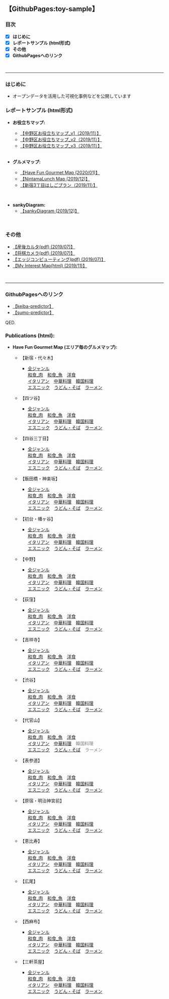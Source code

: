 ## 【GithubPages:toy-sample】

<style>
table, th, td {
    border:none;
}
</style>

### 目次
- [x]  **はじめに**
- [x]  **レポートサンプル (html形式)**
- [x]  **その他**
- [x]  **GithubPagesへのリンク**
<br> 
 
--- 

### はじめに
- オープンデータを活用した可視化事例などを公開しています


### レポートサンプル (html形式)

- **お役立ちマップ:**
  - [【中野区お役立ちマップ_v1（2019/11）】](https://ryutoro-galois.github.io/toy-samples/leaflet_sample_nakanoku_20191107.html)
  - [【中野区お役立ちマップ_v2（2019/11）】](https://ryutoro-galois.github.io/toy-samples/leaflet_sample_nakanoku_v2_20191120.html)
  - [【中野区お役立ちマップ_v3（2019/11）】](https://ryutoro-galois.github.io/toy-samples/leaflet_sample_nakanoku_v3_20191125.html)
  <br>

- **グルメマップ:**
  - [【Have Fun Gourmet Map (2020/01)】](https://ryutoro-galois.github.io/toy-samples/)
  - [【NintamaLunch Map (2019/12)】](https://ryutoro-galois.github.io/toy-samples/leaflet_LunchMap_[Shinjuku-ku].html)
  - [【新宿3丁目はしごプラン（2019/11）】](https://ryutoro-galois.github.io/toy-samples/leaflet_sample_hashigo_plan_20191106.html)
<br>
  

- **sankyDiagram:**
  - [【sankyDiagram (2019/12)】](https://ryutoro-galois.github.io/toy-samples/sankeyDiagram_sample.html)
<br>


### その他
- [【産後カルタ(pdf) (2019/07)】](MLLabSpace_20190725_01_SangoKaruta.pdf)
- [【将棋カメラ(pdf) (2019/07)】](MLLabSpace_20190725_02_ShogiCamera.pdf)
- [【エッジコンピューティング(pdf) (2019/07)】](MLLabSpace_20190725_03_EdgeComputing.pdf)
- [【My Interest Map(html) (2019/11)】](https://ryutoro-galois.github.io/toy-samples/interest_map_20191127.html)
<br>


---

### GithubPagesへのリンク
- [【keiba-predictor】](https://ryutoro-galois.github.io/keiba-predictor/)
- [【sumo-predictor】](https://ryutoro-galois.github.io/sumo-predictor/)

QED.




### Publications (html):
- **Have Fun Gourmet Map (エリア毎のグルメマップ):**

  - 【新宿・代々木】
    - [<u>全ジャンル</u>](https://ryutoro-galois.github.io/toy-samples/HaveFun_g00_AllGenre_Map_[shinjuku_yoyogi].html)<br>[<u>和食_肉</u>](https://ryutoro-galois.github.io/toy-samples/HaveFun_g01_Washoku_Meat_Map_[shinjuku_yoyogi].html)　[<u>和食_魚</u>](https://ryutoro-galois.github.io/toy-samples/HaveFun_g02_Washoku_Fish_Map_[shinjuku_yoyogi].html)　[<u>洋食</u>](https://ryutoro-galois.github.io/toy-samples/HaveFun_g03_WesternFood_Map_[shinjuku_yoyogi].html)<br>[<u>イタリアン</u>](https://ryutoro-galois.github.io/toy-samples/HaveFun_g04_ItarianFood_Map_[shinjuku_yoyogi].html)　[<u>中華料理</u>](https://ryutoro-galois.github.io/toy-samples/HaveFun_g05_ChineseFood_Map_[shinjuku_yoyogi].html)　[<u>韓国料理</u>](https://ryutoro-galois.github.io/toy-samples/HaveFun_g06_KoreanFood_Map_[shinjuku_yoyogi].html)<br>[<u>エスニック</u>](https://ryutoro-galois.github.io/toy-samples/HaveFun_g07_EthnicFood_Map_[shinjuku_yoyogi].html)　[<u>うどん・そば</u>](https://ryutoro-galois.github.io/toy-samples/HaveFun_g08_Udon_Soba_Map_[shinjuku_yoyogi].html)　[<u>ラーメン</u>](https://ryutoro-galois.github.io/toy-samples/HaveFun_g09_Ramen_Map_[shinjuku_yoyogi].html)

  - 【四ツ谷】
    - [<u>全ジャンル</u>](https://ryutoro-galois.github.io/toy-samples/HaveFun_g00_AllGenre_Map_[yotsuya].html)<br>[<u>和食_肉</u>](https://ryutoro-galois.github.io/toy-samples/HaveFun_g01_Washoku_Meat_Map_[yotsuya].html)　[<u>和食_魚</u>](https://ryutoro-galois.github.io/toy-samples/HaveFun_g02_Washoku_Fish_Map_[yotsuya].html)　[<u>洋食</u>](https://ryutoro-galois.github.io/toy-samples/HaveFun_g03_WesternFood_Map_[yotsuya].html)<br>[<u>イタリアン</u>](https://ryutoro-galois.github.io/toy-samples/HaveFun_g04_ItarianFood_Map_[yotsuya].html)　[<u>中華料理</u>](https://ryutoro-galois.github.io/toy-samples/HaveFun_g05_ChineseFood_Map_[yotsuya].html)　[<u>韓国料理</u>](https://ryutoro-galois.github.io/toy-samples/HaveFun_g06_KoreanFood_Map_[yotsuya].html)<br>[<u>エスニック</u>](https://ryutoro-galois.github.io/toy-samples/HaveFun_g07_EthnicFood_Map_[yotsuya].html)　[<u>うどん・そば</u>](https://ryutoro-galois.github.io/toy-samples/HaveFun_g08_Udon_Soba_Map_[yotsuya].html)　[<u>ラーメン</u>](https://ryutoro-galois.github.io/toy-samples/HaveFun_g09_Ramen_Map_[yotsuya].html)

  - 【四谷三丁目】
    - [<u>全ジャンル</u>](https://ryutoro-galois.github.io/toy-samples/HaveFun_g00_AllGenre_Map_[yotsuyasanchome].html)<br>[<u>和食_肉</u>](https://ryutoro-galois.github.io/toy-samples/HaveFun_g01_Washoku_Meat_Map_[yotsuyasanchome].html)　[<u>和食_魚</u>](https://ryutoro-galois.github.io/toy-samples/HaveFun_g02_Washoku_Fish_Map_[yotsuyasanchome].html)　[<u>洋食</u>](https://ryutoro-galois.github.io/toy-samples/HaveFun_g03_WesternFood_Map_[yotsuyasanchome].html)<br>[<u>イタリアン</u>](https://ryutoro-galois.github.io/toy-samples/HaveFun_g04_ItarianFood_Map_[yotsuyasanchome].html)　[<u>中華料理</u>](https://ryutoro-galois.github.io/toy-samples/HaveFun_g05_ChineseFood_Map_[yotsuyasanchome].html)　[<u>韓国料理</u>](https://ryutoro-galois.github.io/toy-samples/HaveFun_g06_KoreanFood_Map_[yotsuyasanchome].html)<br>[<u>エスニック</u>](https://ryutoro-galois.github.io/toy-samples/HaveFun_g07_EthnicFood_Map_[yotsuyasanchome].html)　[<u>うどん・そば</u>](https://ryutoro-galois.github.io/toy-samples/HaveFun_g08_Udon_Soba_Map_[yotsuyasanchome].html)　[<u>ラーメン</u>](https://ryutoro-galois.github.io/toy-samples/HaveFun_g09_Ramen_Map_[yotsuyasanchome].html)

  - 【飯田橋・神楽坂】
    - [<u>全ジャンル</u>](https://ryutoro-galois.github.io/toy-samples/HaveFun_g00_AllGenre_Map_[iidabashi_kagurazaka].html)<br>[<u>和食_肉</u>](https://ryutoro-galois.github.io/toy-samples/HaveFun_g01_Washoku_Meat_Map_[iidabashi_kagurazaka].html)　[<u>和食_魚</u>](https://ryutoro-galois.github.io/toy-samples/HaveFun_g02_Washoku_Fish_Map_[iidabashi_kagurazaka].html)　[<u>洋食</u>](https://ryutoro-galois.github.io/toy-samples/HaveFun_g03_WesternFood_Map_[iidabashi_kagurazaka].html)<br>[<u>イタリアン</u>](https://ryutoro-galois.github.io/toy-samples/HaveFun_g04_ItarianFood_Map_[iidabashi_kagurazaka].html)　[<u>中華料理</u>](https://ryutoro-galois.github.io/toy-samples/HaveFun_g05_ChineseFood_Map_[iidabashi_kagurazaka].html)　[<u>韓国料理</u>](https://ryutoro-galois.github.io/toy-samples/HaveFun_g06_KoreanFood_Map_[iidabashi_kagurazaka].html)<br>[<u>エスニック</u>](https://ryutoro-galois.github.io/toy-samples/HaveFun_g07_EthnicFood_Map_[iidabashi_kagurazaka].html)　[<u>うどん・そば</u>](https://ryutoro-galois.github.io/toy-samples/HaveFun_g08_Udon_Soba_Map_[iidabashi_kagurazaka].html)　[<u>ラーメン</u>](https://ryutoro-galois.github.io/toy-samples/HaveFun_g09_Ramen_Map_[iidabashi_kagurazaka].html)

  - 【初台・幡ヶ谷】
    - [<u>全ジャンル</u>](https://ryutoro-galois.github.io/toy-samples/HaveFun_g00_AllGenre_Map_[hatsudai_hatagaya].html)<br>[<u>和食_肉</u>](https://ryutoro-galois.github.io/toy-samples/HaveFun_g01_Washoku_Meat_Map_[hatsudai_hatagaya].html)　[<u>和食_魚</u>](https://ryutoro-galois.github.io/toy-samples/HaveFun_g02_Washoku_Fish_Map_[hatsudai_hatagaya].html)　[<u>洋食</u>](https://ryutoro-galois.github.io/toy-samples/HaveFun_g03_WesternFood_Map_[hatsudai_hatagaya].html)<br>[<u>イタリアン</u>](https://ryutoro-galois.github.io/toy-samples/HaveFun_g04_ItarianFood_Map_[hatsudai_hatagaya].html)　[<u>中華料理</u>](https://ryutoro-galois.github.io/toy-samples/HaveFun_g05_ChineseFood_Map_[hatsudai_hatagaya].html)　[<u>韓国料理</u>](https://ryutoro-galois.github.io/toy-samples/HaveFun_g06_KoreanFood_Map_[hatsudai_hatagaya].html)<br>[<u>エスニック</u>](https://ryutoro-galois.github.io/toy-samples/HaveFun_g07_EthnicFood_Map_[hatsudai_hatagaya].html)　[<u>うどん・そば</u>](https://ryutoro-galois.github.io/toy-samples/HaveFun_g08_Udon_Soba_Map_[hatsudai_hatagaya].html)　[<u>ラーメン</u>](https://ryutoro-galois.github.io/toy-samples/HaveFun_g09_Ramen_Map_[hatsudai_hatagaya].html)

  - 【中野】
    - [<u>全ジャンル</u>](https://ryutoro-galois.github.io/toy-samples/HaveFun_g00_AllGenre_Map_[nakano].html)<br>[<u>和食_肉</u>](https://ryutoro-galois.github.io/toy-samples/HaveFun_g01_Washoku_Meat_Map_[nakano].html)　[<u>和食_魚</u>](https://ryutoro-galois.github.io/toy-samples/HaveFun_g02_Washoku_Fish_Map_[nakano].html)　[<u>洋食</u>](https://ryutoro-galois.github.io/toy-samples/HaveFun_g03_WesternFood_Map_[nakano].html)<br>[<u>イタリアン</u>](https://ryutoro-galois.github.io/toy-samples/HaveFun_g04_ItarianFood_Map_[nakano].html)　[<u>中華料理</u>](https://ryutoro-galois.github.io/toy-samples/HaveFun_g05_ChineseFood_Map_[nakano].html)　[<u>韓国料理</u>](https://ryutoro-galois.github.io/toy-samples/HaveFun_g06_KoreanFood_Map_[nakano].html)<br>[<u>エスニック</u>](https://ryutoro-galois.github.io/toy-samples/HaveFun_g07_EthnicFood_Map_[nakano].html)　[<u>うどん・そば</u>](https://ryutoro-galois.github.io/toy-samples/HaveFun_g08_Udon_Soba_Map_[nakano].html)　[<u>ラーメン</u>](https://ryutoro-galois.github.io/toy-samples/HaveFun_g09_Ramen_Map_[nakano].html)

  - 【荻窪】
    - [<u>全ジャンル</u>](https://ryutoro-galois.github.io/toy-samples/HaveFun_g00_AllGenre_Map_[ogikubo].html)<br>[<u>和食_肉</u>](https://ryutoro-galois.github.io/toy-samples/HaveFun_g01_Washoku_Meat_Map_[ogikubo].html)　[<u>和食_魚</u>](https://ryutoro-galois.github.io/toy-samples/HaveFun_g02_Washoku_Fish_Map_[ogikubo].html)　[<u>洋食</u>](https://ryutoro-galois.github.io/toy-samples/HaveFun_g03_WesternFood_Map_[ogikubo].html)<br>[<u>イタリアン</u>](https://ryutoro-galois.github.io/toy-samples/HaveFun_g04_ItarianFood_Map_[ogikubo].html)　[<u>中華料理</u>](https://ryutoro-galois.github.io/toy-samples/HaveFun_g05_ChineseFood_Map_[ogikubo].html)　[<u>韓国料理</u>](https://ryutoro-galois.github.io/toy-samples/HaveFun_g06_KoreanFood_Map_[ogikubo].html)<br>[<u>エスニック</u>](https://ryutoro-galois.github.io/toy-samples/HaveFun_g07_EthnicFood_Map_[ogikubo].html)　[<u>うどん・そば</u>](https://ryutoro-galois.github.io/toy-samples/HaveFun_g08_Udon_Soba_Map_[ogikubo].html)　[<u>ラーメン</u>](https://ryutoro-galois.github.io/toy-samples/HaveFun_g09_Ramen_Map_[ogikubo].html)

  - 【吉祥寺】
    - [<u>全ジャンル</u>](https://ryutoro-galois.github.io/toy-samples/HaveFun_g00_AllGenre_Map_[kichijouji].html)<br>[<u>和食_肉</u>](https://ryutoro-galois.github.io/toy-samples/HaveFun_g01_Washoku_Meat_Map_[kichijouji].html)　[<u>和食_魚</u>](https://ryutoro-galois.github.io/toy-samples/HaveFun_g02_Washoku_Fish_Map_[kichijouji].html)　[<u>洋食</u>](https://ryutoro-galois.github.io/toy-samples/HaveFun_g03_WesternFood_Map_[kichijouji].html)<br>[<u>イタリアン</u>](https://ryutoro-galois.github.io/toy-samples/HaveFun_g04_ItarianFood_Map_[kichijouji].html)　[<u>中華料理</u>](https://ryutoro-galois.github.io/toy-samples/HaveFun_g05_ChineseFood_Map_[kichijouji].html)　[<u>韓国料理</u>](https://ryutoro-galois.github.io/toy-samples/HaveFun_g06_KoreanFood_Map_[kichijouji].html)<br>[<u>エスニック</u>](https://ryutoro-galois.github.io/toy-samples/HaveFun_g07_EthnicFood_Map_[kichijouji].html)　[<u>うどん・そば</u>](https://ryutoro-galois.github.io/toy-samples/HaveFun_g08_Udon_Soba_Map_[kichijouji].html)　[<u>ラーメン</u>](https://ryutoro-galois.github.io/toy-samples/HaveFun_g09_Ramen_Map_[kichijouji].html)

  - 【渋谷】
    - [<u>全ジャンル</u>](https://ryutoro-galois.github.io/toy-samples/HaveFun_g00_AllGenre_Map_[shibuya].html)<br>[<u>和食_肉</u>](https://ryutoro-galois.github.io/toy-samples/HaveFun_g01_Washoku_Meat_Map_[shibuya].html)　[<u>和食_魚</u>](https://ryutoro-galois.github.io/toy-samples/HaveFun_g02_Washoku_Fish_Map_[shibuya].html)　[<u>洋食</u>](https://ryutoro-galois.github.io/toy-samples/HaveFun_g03_WesternFood_Map_[shibuya].html)<br>[<u>イタリアン</u>](https://ryutoro-galois.github.io/toy-samples/HaveFun_g04_ItarianFood_Map_[shibuya].html)　[<u>中華料理</u>](https://ryutoro-galois.github.io/toy-samples/HaveFun_g05_ChineseFood_Map_[shibuya].html)　[<u>韓国料理</u>](https://ryutoro-galois.github.io/toy-samples/HaveFun_g06_KoreanFood_Map_[shibuya].html)<br>[<u>エスニック</u>](https://ryutoro-galois.github.io/toy-samples/HaveFun_g07_EthnicFood_Map_[shibuya].html)　[<u>うどん・そば</u>](https://ryutoro-galois.github.io/toy-samples/HaveFun_g08_Udon_Soba_Map_[shibuya].html)　[<u>ラーメン</u>](https://ryutoro-galois.github.io/toy-samples/HaveFun_g09_Ramen_Map_[shibuya].html)
    
  - 【代官山】
    - [<u>全ジャンル</u>](https://ryutoro-galois.github.io/toy-samples/HaveFun_g00_AllGenre_Map_[daikanyama].html)<br>[<u>和食_肉</u>](https://ryutoro-galois.github.io/toy-samples/HaveFun_g01_Washoku_Meat_Map_[daikanyama].html)　[<u>和食_魚</u>](https://ryutoro-galois.github.io/toy-samples/HaveFun_g02_Washoku_Fish_Map_[daikanyama].html)　[<u>洋食</u>](https://ryutoro-galois.github.io/toy-samples/HaveFun_g03_WesternFood_Map_[daikanyama].html)<br>[<u>イタリアン</u>](https://ryutoro-galois.github.io/toy-samples/HaveFun_g04_ItarianFood_Map_[daikanyama].html)　[<u>中華料理</u>](https://ryutoro-galois.github.io/toy-samples/HaveFun_g05_ChineseFood_Map_[daikanyama].html)　<font color="gray">韓国料理</font><br>[<u>エスニック</u>](https://ryutoro-galois.github.io/toy-samples/HaveFun_g07_EthnicFood_Map_[daikanyama].html)　[<u>うどん・そば</u>](https://ryutoro-galois.github.io/toy-samples/HaveFun_g08_Udon_Soba_Map_[daikanyama].html)　<font color="gray">ラーメン</font>

  - 【表参道】
    - [<u>全ジャンル</u>](https://ryutoro-galois.github.io/toy-samples/HaveFun_g00_AllGenre_Map_[omotesando].html)<br>[<u>和食_肉</u>](https://ryutoro-galois.github.io/toy-samples/HaveFun_g01_Washoku_Meat_Map_[omotesando].html)　[<u>和食_魚</u>](https://ryutoro-galois.github.io/toy-samples/HaveFun_g02_Washoku_Fish_Map_[omotesando].html)　[<u>洋食</u>](https://ryutoro-galois.github.io/toy-samples/HaveFun_g03_WesternFood_Map_[omotesando].html)<br>[<u>イタリアン</u>](https://ryutoro-galois.github.io/toy-samples/HaveFun_g04_ItarianFood_Map_[omotesando].html)　[<u>中華料理</u>](https://ryutoro-galois.github.io/toy-samples/HaveFun_g05_ChineseFood_Map_[omotesando].html)　[<u>韓国料理</u>](https://ryutoro-galois.github.io/toy-samples/HaveFun_g06_KoreanFood_Map_[omotesando].html)<br>[<u>エスニック</u>](https://ryutoro-galois.github.io/toy-samples/HaveFun_g07_EthnicFood_Map_[omotesando].html)　[<u>うどん・そば</u>](https://ryutoro-galois.github.io/toy-samples/HaveFun_g08_Udon_Soba_Map_[omotesando].html)　[<u>ラーメン</u>](https://ryutoro-galois.github.io/toy-samples/HaveFun_g09_Ramen_Map_[omotesando].html)     
    
  - 【原宿・明治神宮前】
    - [<u>全ジャンル</u>](https://ryutoro-galois.github.io/toy-samples/HaveFun_g00_AllGenre_Map_[harajuku_meijijingumae].html)<br>[<u>和食_肉</u>](https://ryutoro-galois.github.io/toy-samples/HaveFun_g01_Washoku_Meat_Map_[harajuku_meijijingumae].html)　[<u>和食_魚</u>](https://ryutoro-galois.github.io/toy-samples/HaveFun_g02_Washoku_Fish_Map_[harajuku_meijijingumae].html)　[<u>洋食</u>](https://ryutoro-galois.github.io/toy-samples/HaveFun_g03_WesternFood_Map_[harajuku_meijijingumae].html)<br>[<u>イタリアン</u>](https://ryutoro-galois.github.io/toy-samples/HaveFun_g04_ItarianFood_Map_[harajuku_meijijingumae].html)　[<u>中華料理</u>](https://ryutoro-galois.github.io/toy-samples/HaveFun_g05_ChineseFood_Map_[harajuku_meijijingumae].html)　[<u>韓国料理</u>](https://ryutoro-galois.github.io/toy-samples/HaveFun_g06_KoreanFood_Map_[harajuku_meijijingumae].html)<br>[<u>エスニック</u>](https://ryutoro-galois.github.io/toy-samples/HaveFun_g07_EthnicFood_Map_[harajuku_meijijingumae].html)　[<u>うどん・そば</u>](https://ryutoro-galois.github.io/toy-samples/HaveFun_g08_Udon_Soba_Map_[harajuku_meijijingumae].html)　[<u>ラーメン</u>](https://ryutoro-galois.github.io/toy-samples/HaveFun_g09_Ramen_Map_[harajuku_meijijingumae].html)        
    
  - 【恵比寿】
    - [<u>全ジャンル</u>](https://ryutoro-galois.github.io/toy-samples/HaveFun_g00_AllGenre_Map_[ebisu].html)<br>[<u>和食_肉</u>](https://ryutoro-galois.github.io/toy-samples/HaveFun_g01_Washoku_Meat_Map_[ebisu].html)　[<u>和食_魚</u>](https://ryutoro-galois.github.io/toy-samples/HaveFun_g02_Washoku_Fish_Map_[ebisu].html)　[<u>洋食</u>](https://ryutoro-galois.github.io/toy-samples/HaveFun_g03_WesternFood_Map_[ebisu].html)<br>[<u>イタリアン</u>](https://ryutoro-galois.github.io/toy-samples/HaveFun_g04_ItarianFood_Map_[ebisu].html)　[<u>中華料理</u>](https://ryutoro-galois.github.io/toy-samples/HaveFun_g05_ChineseFood_Map_[ebisu].html)　[<u>韓国料理</u>](https://ryutoro-galois.github.io/toy-samples/HaveFun_g06_KoreanFood_Map_[ebisu].html)<br>[<u>エスニック</u>](https://ryutoro-galois.github.io/toy-samples/HaveFun_g07_EthnicFood_Map_[ebisu].html)　[<u>うどん・そば</u>](https://ryutoro-galois.github.io/toy-samples/HaveFun_g08_Udon_Soba_Map_[ebisu].html)　[<u>ラーメン</u>](https://ryutoro-galois.github.io/toy-samples/HaveFun_g09_Ramen_Map_[ebisu].html)

  - 【広尾】
    - [<u>全ジャンル</u>](https://ryutoro-galois.github.io/toy-samples/HaveFun_g00_AllGenre_Map_[hiroo].html)<br>[<u>和食_肉</u>](https://ryutoro-galois.github.io/toy-samples/HaveFun_g01_Washoku_Meat_Map_[hiroo].html)　[<u>和食_魚</u>](https://ryutoro-galois.github.io/toy-samples/HaveFun_g02_Washoku_Fish_Map_[hiroo].html)　[<u>洋食</u>](https://ryutoro-galois.github.io/toy-samples/HaveFun_g03_WesternFood_Map_[hiroo].html)<br>[<u>イタリアン</u>](https://ryutoro-galois.github.io/toy-samples/HaveFun_g04_ItarianFood_Map_[hiroo].html)　[<u>中華料理</u>](https://ryutoro-galois.github.io/toy-samples/HaveFun_g05_ChineseFood_Map_[hiroo].html)　[<u>韓国料理</u>](https://ryutoro-galois.github.io/toy-samples/HaveFun_g06_KoreanFood_Map_[hiroo].html)<br>[<u>エスニック</u>](https://ryutoro-galois.github.io/toy-samples/HaveFun_g07_EthnicFood_Map_[hiroo].html)　[<u>うどん・そば</u>](https://ryutoro-galois.github.io/toy-samples/HaveFun_g08_Udon_Soba_Map_[hiroo].html)　[<u>ラーメン</u>](https://ryutoro-galois.github.io/toy-samples/HaveFun_g09_Ramen_Map_[hiroo].html)  
    
  - 【西麻布】
    - [<u>全ジャンル</u>](https://ryutoro-galois.github.io/toy-samples/HaveFun_g00_AllGenre_Map_[nishiazabu].html)<br>[<u>和食_肉</u>](https://ryutoro-galois.github.io/toy-samples/HaveFun_g01_Washoku_Meat_Map_[nishiazabu].html)　[<u>和食_魚</u>](https://ryutoro-galois.github.io/toy-samples/HaveFun_g02_Washoku_Fish_Map_[nishiazabu].html)　[<u>洋食</u>](https://ryutoro-galois.github.io/toy-samples/HaveFun_g03_WesternFood_Map_[nishiazabu].html)<br>[<u>イタリアン</u>](https://ryutoro-galois.github.io/toy-samples/HaveFun_g04_ItarianFood_Map_[nishiazabu].html)　[<u>中華料理</u>](https://ryutoro-galois.github.io/toy-samples/HaveFun_g05_ChineseFood_Map_[nishiazabu].html)　[<u>韓国料理</u>](https://ryutoro-galois.github.io/toy-samples/HaveFun_g06_KoreanFood_Map_[nishiazabu].html)<br>[<u>エスニック</u>](https://ryutoro-galois.github.io/toy-samples/HaveFun_g07_EthnicFood_Map_[nishiazabu].html)　[<u>うどん・そば</u>](https://ryutoro-galois.github.io/toy-samples/HaveFun_g08_Udon_Soba_Map_[nishiazabu].html)　[<u>ラーメン</u>](https://ryutoro-galois.github.io/toy-samples/HaveFun_g09_Ramen_Map_[nishiazabu].html)  
    
  - 【三軒茶屋】
    - [<u>全ジャンル</u>](https://ryutoro-galois.github.io/toy-samples/HaveFun_g00_AllGenre_Map_[sangenjaya].html)<br>[<u>和食_肉</u>](https://ryutoro-galois.github.io/toy-samples/HaveFun_g01_Washoku_Meat_Map_[sangenjaya].html)　[<u>和食_魚</u>](https://ryutoro-galois.github.io/toy-samples/HaveFun_g02_Washoku_Fish_Map_[sangenjaya].html)　[<u>洋食</u>](https://ryutoro-galois.github.io/toy-samples/HaveFun_g03_WesternFood_Map_[sangenjaya].html)<br>[<u>イタリアン</u>](https://ryutoro-galois.github.io/toy-samples/HaveFun_g04_ItarianFood_Map_[sangenjaya].html)　[<u>中華料理</u>](https://ryutoro-galois.github.io/toy-samples/HaveFun_g05_ChineseFood_Map_[sangenjaya].html)　[<u>韓国料理</u>](https://ryutoro-galois.github.io/toy-samples/HaveFun_g06_KoreanFood_Map_[sangenjaya].html)<br>[<u>エスニック</u>](https://ryutoro-galois.github.io/toy-samples/HaveFun_g07_EthnicFood_Map_[sangenjaya].html)　[<u>うどん・そば</u>](https://ryutoro-galois.github.io/toy-samples/HaveFun_g08_Udon_Soba_Map_[sangenjaya].html)　[<u>ラーメン</u>](https://ryutoro-galois.github.io/toy-samples/HaveFun_g09_Ramen_Map_[sangenjaya].html)      
    
  <br>

